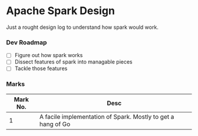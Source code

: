 # Apache Spark Design
Just a rought design log to understand how spark would work.

### Dev Roadmap
* [ ] Figure out how spark works
* [ ] Dissect features of spark into managable pieces
* [ ] Tackle those features

### Marks

Mark No. | Desc
---------|-----
1        | A facile implementation of Spark. Mostly to get a hang of Go